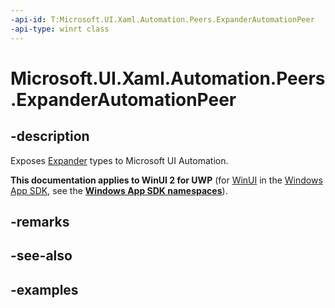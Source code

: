 ```yaml
---
-api-id: T:Microsoft.UI.Xaml.Automation.Peers.ExpanderAutomationPeer
-api-type: winrt class
---
```


# Microsoft.UI.Xaml.Automation.Peers.ExpanderAutomationPeer

<!--
public class ExpanderAutomationPeer : Windows.UI.Xaml.Automation.Peers.FrameworkElementAutomationPeer, Windows.UI.Xaml.Automation.Provider.IExpandCollapseProvider
-->


## -description

Exposes [Expander](../microsoft.ui.xaml.controls/expander.md) types to Microsoft UI Automation.

**This documentation applies to WinUI 2 for UWP** (for [WinUI](/windows/apps/winui/winui3/) in the [Windows App SDK](/windows/apps/windows-app-sdk/), see the **[Windows App SDK namespaces](/windows/windows-app-sdk/api/winrt/)**).

## -remarks

## -see-also

## -examples


